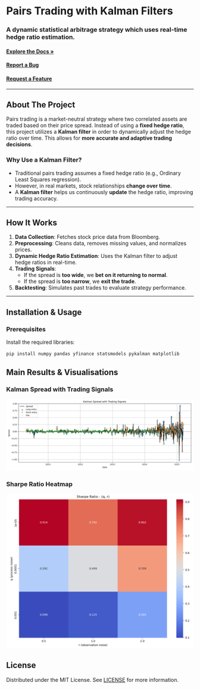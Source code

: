 <!-- PROJECT TITLE -->
<!-- PROJECT SHIELD -->

# Pairs Trading with Kalman Filters

### A dynamic statistical arbitrage strategy which uses real-time hedge ratio estimation.

#### [Explore the Docs »](https://github.com/shimonadas/kalman_filter)  
#### [Report a Bug](https://github.com/shimonadas/kalman_filter/issues/new?labels=bug)  
#### [Request a Feature](https://github.com/shimonadas/kalman_filter/issues/new?labels=enhancement)

---

## About The Project

Pairs trading is a market-neutral strategy where two correlated assets are traded based on their price spread. Instead of using a **fixed hedge ratio**, this project utilizes a **Kalman filter** in order to dynamically adjust the hedge ratio over time. This allows for **more accurate and adaptive trading decisions**.

### **Why Use a Kalman Filter?**
- Traditional pairs trading assumes a fixed hedge ratio (e.g., Ordinary Least Squares regression).
- However, in real markets, stock relationships **change over time**.
- A **Kalman filter** helps us continuously **update** the hedge ratio, improving trading accuracy.

---

## **How It Works**
1. **Data Collection**: Fetches stock price data from Bloomberg.
2. **Preprocessing**: Cleans data, removes missing values, and normalizes prices.
3. **Dynamic Hedge Ratio Estimation**: Uses the Kalman filter to adjust hedge ratios in real-time.
4. **Trading Signals**:
   - If the spread is **too wide**, we **bet on it returning to normal**.
   - If the spread is **too narrow**, we **exit the trade**.
5. **Backtesting**: Simulates past trades to evaluate strategy performance.

---

## Installation & Usage

### Prerequisites
Install the required libraries:

```bash
pip install numpy pandas yfinance statsmodels pykalman matplotlib
```

## Main Results & Visualisations

### Kalman Spread with Trading Signals
![Kalman Spread](results/kalman_spread.png)

### Sharpe Ratio Heatmap
![Sharpe Ratio Heatmap](results/sharpe_heatmap.png)

## License

Distributed under the MIT License. See [LICENSE](LICENSE) for more information.

